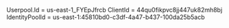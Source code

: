 Userpool.Id = us-east-1_FYEpJfrcb
ClientId = 44qu0fikpvc8jj447uk82mh8bj
IdentityPoolId = us-east-1:45810bd0-c3df-4a47-b437-100da25b5acb
